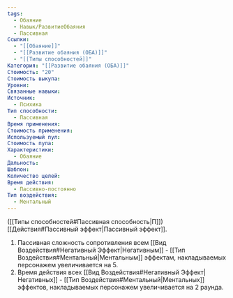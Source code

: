 ```yaml
---
tags:
  - Обаяние
  - Навык/РазвитиеОбаяния
  - Пассивная
Ссылки:
  - "[[Обаяние]]"
  - "[[Развитие обаяния (ОБА)]]"
  - "[[Типы способностей]]"
Категория: "[[Развитие обаяния (ОБА)]]"
Стоимость: "20"
Стоимость выкупа: 
Уровни: 
Связанные навыки: 
Источник:
  - Психика
Тип способности:
  - Пассивная
Время применения: 
Стоимость применения: 
Используемый пул: 
Стоимость пула: 
Характеристики:
  - Обаяние
Дальность: 
Шаблон: 
Количество целей: 
Время действия:
  - Пассивно-постоянно
Тип воздействия:
  - Ментальный
---
```

([[Типы способностей#Пассивная способность|П]]) [[Действия#Пассивный эффект|Пассивный эффект]]. 

1. Пассивная сложность сопротивления всем [[Вид Воздействия#Негативный Эффект|Негативным]] - [[Тип Воздействия#Ментальный|Ментальным]] эффектам, накладываемых персонажем увеличивается на 5. 
2. Время действия всех [[Вид Воздействия#Негативный Эффект|Негативных]] - [[Тип Воздействия#Ментальный|Ментальных]] эффектов, накладываемых персонажем увеличивается на 2 раунда. 
